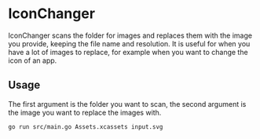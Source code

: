 # IconChanger
IconChanger scans the folder for images and replaces them with the image you provide, keeping the file name and resolution.
It is useful for when you have a lot of images to replace, for example when you want to change the icon of an app.

## Usage

The first argument is the folder you want to scan, the second argument is the image you want to replace the images with.

```bash
go run src/main.go Assets.xcassets input.svg
```